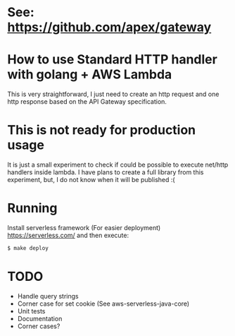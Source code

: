 # See: https://github.com/apex/gateway

# How to use Standard HTTP handler with golang + AWS Lambda

This is very straightforward, I just need to create an http request and one http response based on the API Gateway specification.

# This is not ready for production usage

It is just a small experiment to check if could be possible to execute net/http handlers inside lambda. I have plans to create a full library from this experiment, but, I do not know when it will be published :(

# Running
Install serverless framework (For easier deployment) https://serverless.com/ and then execute:

```sh
$ make deploy
```

# TODO

* Handle query strings
* Corner case for set cookie (See aws-serverless-java-core)
* Unit tests
* Documentation
* Corner cases?
